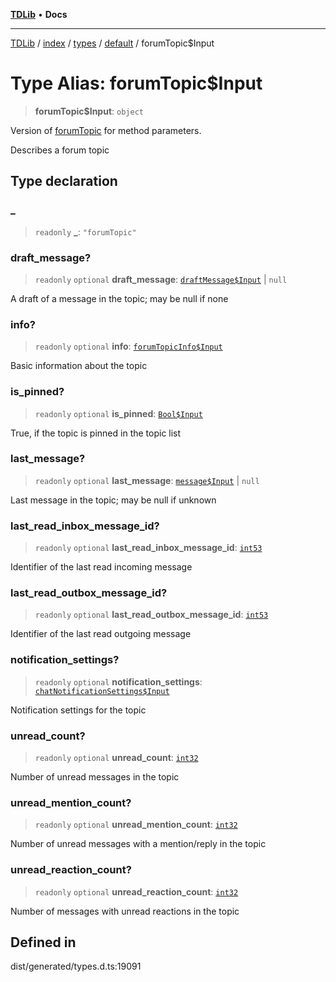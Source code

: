 [**TDLib**](../../../../../../README.md) • **Docs**

***

[TDLib](../../../../../../modules.md) / [index](../../../../../README.md) / [types](../../../README.md) / [default](../README.md) / forumTopic$Input

# Type Alias: forumTopic$Input

> **forumTopic$Input**: `object`

Version of [forumTopic](forumTopic.md) for method parameters.

Describes a forum topic

## Type declaration

### \_

> `readonly` **\_**: `"forumTopic"`

### draft\_message?

> `readonly` `optional` **draft\_message**: [`draftMessage$Input`](draftMessage$Input.md) \| `null`

A draft of a message in the topic; may be null if none

### info?

> `readonly` `optional` **info**: [`forumTopicInfo$Input`](forumTopicInfo$Input.md)

Basic information about the topic

### is\_pinned?

> `readonly` `optional` **is\_pinned**: [`Bool$Input`](Bool$Input.md)

True, if the topic is pinned in the topic list

### last\_message?

> `readonly` `optional` **last\_message**: [`message$Input`](message$Input.md) \| `null`

Last message in the topic; may be null if unknown

### last\_read\_inbox\_message\_id?

> `readonly` `optional` **last\_read\_inbox\_message\_id**: [`int53`](int53.md)

Identifier of the last read incoming message

### last\_read\_outbox\_message\_id?

> `readonly` `optional` **last\_read\_outbox\_message\_id**: [`int53`](int53.md)

Identifier of the last read outgoing message

### notification\_settings?

> `readonly` `optional` **notification\_settings**: [`chatNotificationSettings$Input`](chatNotificationSettings$Input.md)

Notification settings for the topic

### unread\_count?

> `readonly` `optional` **unread\_count**: [`int32`](int32.md)

Number of unread messages in the topic

### unread\_mention\_count?

> `readonly` `optional` **unread\_mention\_count**: [`int32`](int32.md)

Number of unread messages with a mention/reply in the topic

### unread\_reaction\_count?

> `readonly` `optional` **unread\_reaction\_count**: [`int32`](int32.md)

Number of messages with unread reactions in the topic

## Defined in

dist/generated/types.d.ts:19091
